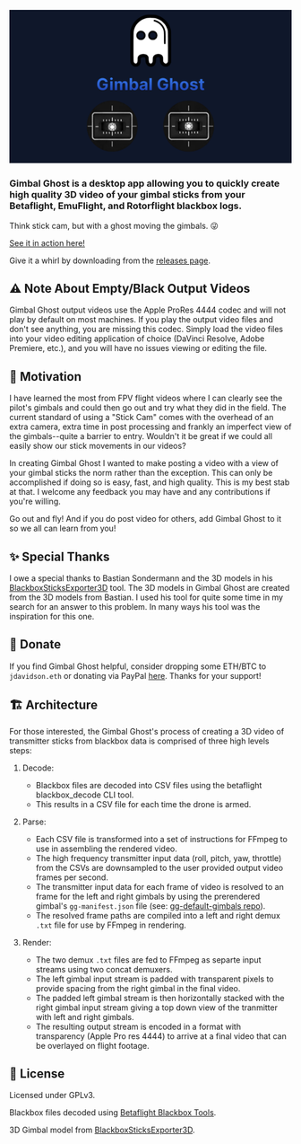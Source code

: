 ![Gimbal Ghost](/banner.png)

### **Gimbal Ghost is a desktop app allowing you to quickly create high quality 3D video of your gimbal sticks from your Betaflight, EmuFlight, and Rotorflight blackbox logs.**

Think stick cam, but with a ghost moving the gimbals. 😜

[See it in action here!](https://www.youtube.com/watch?v=E9Kv2TYGpKA)

Give it a whirl by downloading from the [releases page](https://github.com/gimbal-ghost/gimbal-ghost/releases).

## ⚠️ Note About Empty/Black Output Videos

Gimbal Ghost output videos use the Apple ProRes 4444 codec and will not play by default on most machines. If you play the output video files and don't see anything, you are missing this codec. Simply load the video files into your video editing application of choice (DaVinci Resolve, Adobe Premiere, etc.), and you will have no issues viewing or editing the file.

## 🚀 Motivation

I have learned the most from FPV flight videos where I can clearly see the pilot's gimbals and could then go out and try what they did in the field. The current standard of using a "Stick Cam" comes with the overhead of an extra camera, extra time in post processing and frankly an imperfect view of the gimbals--quite a barrier to entry. Wouldn't it be great if we could all easily show our stick movements in our videos?

In creating Gimbal Ghost I wanted to make posting a video with a view of your gimbal sticks the norm rather than the exception. This can only be accomplished if doing so is easy, fast, and high quality. This is my best stab at that. I welcome any feedback you may have and any contributions if you're willing.

Go out and fly! And if you do post video for others, add Gimbal Ghost to it so we all can learn from you!

## ✨ Special Thanks

I owe a special thanks to Bastian Sondermann and the 3D models in his [BlackboxSticksExporter3D](https://github.com/bsondermann/BlackboxSticksExporter3D) tool. The 3D models in Gimbal Ghost are created from the 3D models from Bastian. I used his tool for quite some time in my search for an answer to this problem. In many ways his tool was the inspiration for this one.

## 🤟 Donate

If you find Gimbal Ghost helpful, consider dropping some ETH/BTC to `jdavidson.eth` or donating via PayPal [here](https://paypal.me/jwaynedavidson). Thanks for your support!

## 🏗️ Architecture

For those interested, the Gimbal Ghost's process of creating a 3D video of transmitter sticks from blackbox data is comprised of three high levels steps:

1. Decode:

   - Blackbox files are decoded into CSV files using the betaflight blackbox_decode CLI tool.
   - This results in a CSV file for each time the drone is armed.

1. Parse:

   - Each CSV file is transformed into a set of instructions for FFmpeg to use in assembling the rendered video.
   - The high frequency transmitter input data (roll, pitch, yaw, throttle) from the CSVs are downsampled to the user provided output video frames per second.
   - The transmitter input data for each frame of video is resolved to an frame for the left and right gimbals by using the prerendered gimbal's `gg-manifest.json` file (see: [gg-default-gimbals repo](https://github.com/gimbal-ghost/gg-default-gimbals)).
   - The resolved frame paths are compiled into a left and right demux `.txt` file for use by FFmpeg in rendering.

1. Render:
   - The two demux `.txt` files are fed to FFmpeg as separte input streams using two concat demuxers.
   - The left gimbal input stream is padded with transparent pixels to provide spacing from the right gimbal in the final video.
   - The padded left gimbal stream is then horizontally stacked with the right gimbal input stream giving a top down view of the tranmitter with left and right gimbals.
   - The resulting output stream is encoded in a format with transparency (Apple Pro res 4444) to arrive at a final video that can be overlayed on flight footage.

## 📝 License

Licensed under GPLv3.

Blackbox files decoded using [Betaflight Blackbox Tools](https://github.com/betaflight/blackbox-tools).

3D Gimbal model from [BlackboxSticksExporter3D](https://github.com/bsondermann/BlackboxSticksExporter3D).
